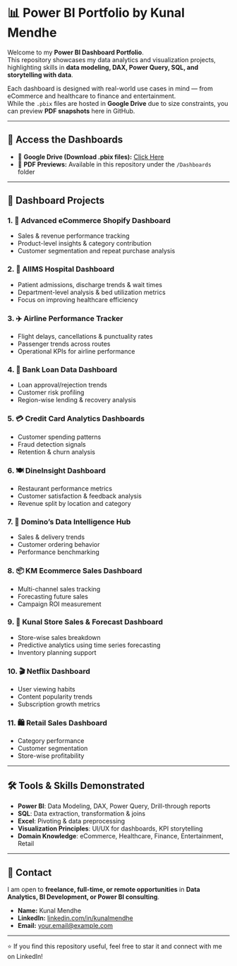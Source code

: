 # 📊 Power BI Portfolio by Kunal Mendhe

Welcome to my **Power BI Dashboard Portfolio**.  
This repository showcases my data analytics and visualization projects, highlighting skills in **data modeling, DAX, Power Query, SQL, and storytelling with data**.  

Each dashboard is designed with real-world use cases in mind — from eCommerce and healthcare to finance and entertainment.  
While the `.pbix` files are hosted in **Google Drive** due to size constraints, you can preview **PDF snapshots** here in GitHub.  

---

## 🔗 Access the Dashboards
- 📂 **Google Drive (Download .pbix files):** [Click Here](https://drive.google.com/drive/folders/1agQYsmgyKOrM0KpK6nOaz3wuIl5WWprI?usp=sharing)  
- 📄 **PDF Previews:** Available in this repository under the `/Dashboards` folder  

---

## 📂 Dashboard Projects

### 1. 🛒 Advanced eCommerce Shopify Dashboard
- Sales & revenue performance tracking  
- Product-level insights & category contribution  
- Customer segmentation and repeat purchase analysis  

### 2. 🏥 AIIMS Hospital Dashboard
- Patient admissions, discharge trends & wait times  
- Department-level analysis & bed utilization metrics  
- Focus on improving healthcare efficiency  

### 3. ✈️ Airline Performance Tracker
- Flight delays, cancellations & punctuality rates  
- Passenger trends across routes  
- Operational KPIs for airline performance  

### 4. 🏦 Bank Loan Data Dashboard
- Loan approval/rejection trends  
- Customer risk profiling  
- Region-wise lending & recovery analysis  

### 5. 💳 Credit Card Analytics Dashboards
- Customer spending patterns  
- Fraud detection signals  
- Retention & churn analysis  

### 6. 🍽️ DineInsight Dashboard
- Restaurant performance metrics  
- Customer satisfaction & feedback analysis  
- Revenue split by location and category  

### 7. 🍕 Domino’s Data Intelligence Hub
- Sales & delivery trends  
- Customer ordering behavior  
- Performance benchmarking  

### 8. 📦 KM Ecommerce Sales Dashboard
- Multi-channel sales tracking  
- Forecasting future sales  
- Campaign ROI measurement  

### 9. 🏬 Kunal Store Sales & Forecast Dashboard
- Store-wise sales breakdown  
- Predictive analytics using time series forecasting  
- Inventory planning support  

### 10. 🎬 Netflix Dashboard
- User viewing habits  
- Content popularity trends  
- Subscription growth metrics  

### 11. 🛍️ Retail Sales Dashboard
- Category performance  
- Customer segmentation  
- Store-wise profitability  

---

## 🛠️ Tools & Skills Demonstrated
- **Power BI**: Data Modeling, DAX, Power Query, Drill-through reports  
- **SQL**: Data extraction, transformation & joins  
- **Excel**: Pivoting & data preprocessing  
- **Visualization Principles**: UI/UX for dashboards, KPI storytelling  
- **Domain Knowledge**: eCommerce, Healthcare, Finance, Entertainment, Retail  

---

## 📧 Contact
I am open to **freelance, full-time, or remote opportunities** in **Data Analytics, BI Development, or Power BI consulting**.  

- **Name:** Kunal Mendhe  
- **LinkedIn:** [linkedin.com/in/kunalmendhe](#)  
- **Email:** your.email@example.com  

---

⭐ If you find this repository useful, feel free to star it and connect with me on LinkedIn!
